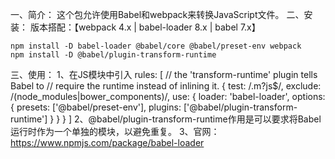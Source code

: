 一、简介：
    这个包允许使用Babel和webpack来转换JavaScript文件。
二、安装：
    版本搭配：【webpack 4.x | babel-loader 8.x | babel 7.x】

    npm install -D babel-loader @babel/core @babel/preset-env webpack
    npm install -D @babel/plugin-transform-runtime
三、使用：
    1、在JS模块中引入
       rules: [
          // the 'transform-runtime' plugin tells Babel to
          // require the runtime instead of inlining it.
          {
            test: /\.m?js$/,
            exclude: /(node_modules|bower_components)/,
            use: {
              loader: 'babel-loader',
              options: {
                presets: ['@babel/preset-env'],
                plugins: ['@babel/plugin-transform-runtime']
              }
            }
          }
        ]
    2、@babel/plugin-transform-runtime作用是可以要求将Babel运行时作为一个单独的模块，以避免重复。
    3、官网：https://www.npmjs.com/package/babel-loader
